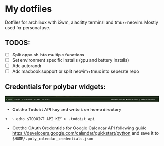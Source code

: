 # My dotfiles

Dotfiles for archlinux with i3wm, alacritty terminal and tmux+neovim.
Mostly used for personal use.

## TODOS:

- [ ] Split apps.sh into multiple functions
- [ ] Set environment specific installs (gpu and battery installs)
- [ ] Add autorandr
- [ ] Add macbook support or split neovim+tmux into seperate repo

## Credentials for polybar widgets:

![example](screenshots/polybar_todoist_calendar.png)

- Get the Todoist API key and write it on home directory

```
➜  ~ echo $TODOIST_API_KEY > .todoist_api
```

- Get the OAuth Credentials for Google Calendar API following guide https://developers.google.com/calendar/quickstart/python and save it to `$HOME/.poly_calendar_credentials.json`
